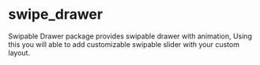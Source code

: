 # swipe_drawer
Swipable Drawer package provides swipable drawer with animation, Using this you will able to add customizable swipable slider with your custom layout.
